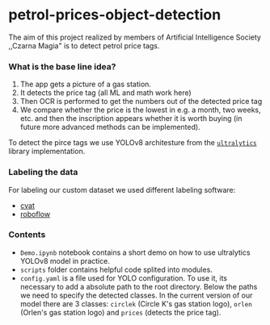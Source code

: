 # petrol-prices-object-detection

The aim of this project realized by members of Artificial Intelligence Society ,,Czarna Magia" is to detect petrol price tags.

### What is the base line idea?

1. The app gets a picture of a gas station.
2. It detects the price tag (all ML and math work here)
3. Then OCR is performed to get the numbers out of the detected price tag
4. We compare whether the price is the lowest in e.g. a month, two weeks, etc. and then the inscription appears whether it is worth buying (in future more advanced methods can be implemented).

To detect the pirce tags we use YOLOv8 architesture from the [`ultralytics`](https://github.com/ultralytics/ultralytics) library implementation.

### Labeling the data

For labeling our custom dataset we used different labeling software:

- [cvat](https://app.cvat.ai/)
- [roboflow](https://universe.roboflow.com/)

### Contents

- `Demo.ipynb` notebook contains a short demo on how to use ultralytics YOLOv8 model in practice.
- `scripts` folder contains helpful code splited into modules.
- `config.yaml` is a file used for YOLO configuration. To use it, its necessary to add a absolute path to the root directory. Below the paths we need to specify the detected classes. In the current version of our model there are 3 classes: `circlek` (Circle K's gas station logo), `orlen` (Orlen's gas station logo) and `prices` (detects the price tag).
